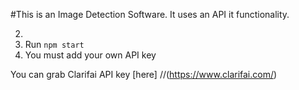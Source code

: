 #This is an Image Detection Software.
It uses an API it functionality.

2. 
3. Run `npm start`
4. You must add your own API key 

You can grab Clarifai API key [here] 
//(https://www.clarifai.com/)
